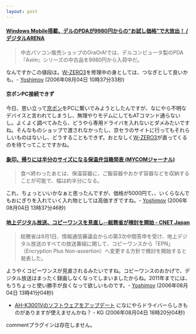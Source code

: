 ```yaml
---
layout: post
---
```

<h4><a href="http://arena.nikkeibp.co.jp/buy/spot/20060803/117982/?from=RSS">Windows Mobile搭載、デルのPDAが9980円からの“お試し価格”で大放出！ / デジタルARENA</a></h4>
<blockquote><p>中古パソコン販売ショップのOraOrA!では、デルコンピュータ製のPDA『Axim』シリーズの中古品を9980円から入荷中だ。</p>
</blockquote>
<p>なんですかこの値段は。<a href="/?page=SHARP+WS003SH" class="wikipage">W-ZERO3</a>を修理中の身としては、つなぎとして良いかも。- <a href="/?page=Yoshimov" class="wikipage">Yoshimov</a> (2006年08月04日 10時37分33秒)</p>
<h4>京ポンPC接続できず</h4>
<p>今日、思い立って<a href="/?page=Kyocera+AH%2DK3001V" class="wikipage">京ポン</a>をPCに繋いでみようとしたんですが、なにやら不明なデバイスと言われてしまうし、無理やりモデムにしてもATコマンド通らないし。よくよく調べてみたら、どうやら専用ドライバを入れないとダメみたいですね。そんなものショップで渡されなかったし、京セラのサイトに行ってもそれらしいものはないし、どうすることもできず。おとなしく<a href="/?page=SHARP+WS003SH" class="wikipage">W-ZERO3</a>が直ってくるのを待てってことですかね。</p>
<h4><a href="http://journal.mycom.co.jp/news/2006/08/03/421.html">象印、帰りには半分のサイズになる保温弁当箱発表 (MYCOMジャーナル)</a></h4>
<blockquote><p>食べ終わったあとは、保温容器に、ご飯容器やおかず容器などを収納することが可能で、幅は約半分になる。</p>
</blockquote>
<p>これ、ちょっといいかなぁと思ったんですが、価格が5000円て、、いくらなんでもおにぎりを入れていく入れ物としては高価すぎですね。- <a href="/?page=Yoshimov" class="wikipage">Yoshimov</a> (2006年08月04日 13時37分46秒)</p>
<h4><a href="http://japan.cnet.com/news/media/story/0,2000056023,20190768,00.htm?ref=rss">地上デジタル放送、コピーワンスを見直し--総務省が検討を開始 - CNET Japan</a></h4>
<blockquote><p>総務省は8月1日、情報通信審議会からの第3次中間答申を受け、地上デジタル放送のすべての放送番組に関して、コピーワンスから「EPN」（Encryption Plus Non-assertion）へ変更する方針で検討を開始すると発表した。</p>
</blockquote>
<p>ようやくコピーワンスが見直されるみたいですね。コピーワンスのおかげで、デジタル放送はまったく録画しなくなってしまいましたからね。2011年までには、もうちょっと使い勝手が良くなって欲しいものです。- <a href="/?page=Yoshimov" class="wikipage">Yoshimov</a> (2006年08月04日 13時41分04秒)</p>
<ul>
<li><a href="http://www.kyocera.co.jp/prdct/telecom/consumer/ah-k3001v/catalog.html">AH-K3001Vのソフトウェアをアップデート</a> になにやらドライバーらしきものがありますが使えませんかね？ - KG (2006年08月04日 18時20分04秒)</li>
</ul>
<p><span class="error">commentプラグインは存在しません。</span> </p>
